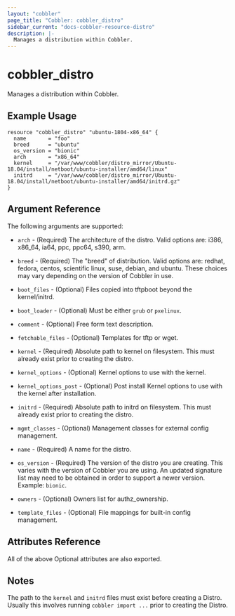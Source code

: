 ```yaml
---
layout: "cobbler"
page_title: "Cobbler: cobbler_distro"
sidebar_current: "docs-cobbler-resource-distro"
description: |-
  Manages a distribution within Cobbler.
---
```


# cobbler_distro

Manages a distribution within Cobbler.

## Example Usage

```hcl
resource "cobbler_distro" "ubuntu-1804-x86_64" {
  name       = "foo"
  breed      = "ubuntu"
  os_version = "bionic"
  arch       = "x86_64"
  kernel     = "/var/www/cobbler/distro_mirror/Ubuntu-18.04/install/netboot/ubuntu-installer/amd64/linux"
  initrd     = "/var/www/cobbler/distro_mirror/Ubuntu-18.04/install/netboot/ubuntu-installer/amd64/initrd.gz"
}
```

## Argument Reference

The following arguments are supported:

* `arch` - (Required) The architecture of the distro. Valid options
  are: i386, x86_64, ia64, ppc, ppc64, s390, arm.

* `breed` - (Required) The "breed" of distribution. Valid options
  are: redhat, fedora, centos, scientific linux, suse, debian, and
  ubuntu. These choices may vary depending on the version of Cobbler
  in use.

* `boot_files` - (Optional) Files copied into tftpboot beyond the
  kernel/initrd.

* `boot_loader` - (Optional) Must be either `grub` or `pxelinux`.

* `comment` - (Optional) Free form text description.

* `fetchable_files` - (Optional) Templates for tftp or wget.

* `kernel` - (Required) Absolute path to kernel on filesystem. This
  must already exist prior to creating the distro.

* `kernel_options` - (Optional) Kernel options to use with the
  kernel.

* `kernel_options_post` - (Optional) Post install Kernel options to
  use with the kernel after installation.

* `initrd` - (Required) Absolute path to initrd on filesystem. This
  must already exist prior to creating the distro.

* `mgmt_classes` - (Optional) Management classes for external config
  management.

* `name` - (Required) A name for the distro.

* `os_version` - (Required) The version of the distro you are
  creating. This varies with the version of Cobbler you are using.
  An updated signature list may need to be obtained in order to
  support a newer version. Example: `bionic`.

* `owners` - (Optional) Owners list for authz_ownership.

* `template_files` - (Optional) File mappings for built-in config
  management.

## Attributes Reference

All of the above Optional attributes are also exported.

## Notes

The path to the `kernel` and `initrd` files must exist before
creating a Distro. Usually this involves running `cobbler import ...`
prior to creating the Distro.

